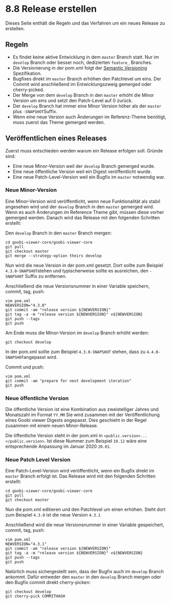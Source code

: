 # 8.8 Release erstellen

Dieses Seite enthält die Regeln und das Verfahren um ein neues Release zu erstellen.

## Regeln

* Es findet keine aktive Entwicklung in dem `master` Branch statt. Nur im `develop` Branch oder besser noch, dedizierten `feature_` Branches.
* Die Versionierung in der pom.xml folgt der [Semantic Versioning](https://semver.org/) Spezifikation.
* Bugfixes direkt im `master` Branch erhöhen den Patchlevel um eins. Der Commit wird anschließend im Entwicklungszweig gemerged oder cherry-picked.
* Der Merge von dem `develop` Branch in den `master` erhöht die Minor Version um eins und setzt den Patch-Level auf 0 zurück.
* Der `develop` Branch hat immer eine Minor Version höher als der `master` plus `-SNAPSHOT`Suffix.
* Wenn eine neue Version auch Änderungen im Referenz-Theme benötigt, muss zuerst das Theme gemerged werden.

## Veröffentlichen eines Releases

Zuerst muss entschieden werden warum ein Release erfolgen soll. Gründe sind:

* Eine neue Minor-Version weil der `develop` Branch gemerged wurde.
* Eine neue öffentliche Version weil ein Digest veröffentlicht wurde.
* Eine neue Patch-Level-Version weil ein Bugfix im `master` notwendig war.

### Neue Minor-Version

Eine Minor-Version wird veröffentlicht, wenn neue Funktionalität als stabil angesehen wird und der `develop` Branch in den `master` gemerged wird. Wenn es auch Änderungen im Reference Theme gibt, müssen diese vorher gemerged werden. Danach wird das Release mit den folgenden Schritten erstellt:

Den `develop` Branch in den `master` Branch mergen:

```text
cd goobi-viewer-core/goobi-viewer-core
git pull
git checkout master
git merge --strategy-option theirs develop
```

Nun wird die neue Version in der pom.xml gesetzt. Dort sollte zum Beispiel `4.3.0-SNAPSHOT`stehen und typischerweise sollte es ausreichen, den `-SNAPSHOT` Suffix zu entfernen.

Anschließend die neue Versionsnummer in einer Variable speichern, commit, tag, push:

```text
vim pom.xml
NEWVERSION="4.3.0"
git commit -am "release version ${NEWVERSION}"
git tag -a -m "release version ${NEWVERSION}" v${NEWVERSION}
git push --tags
git push
```

Am Ende muss die Minor-Version im `develop` Branch erhöht werden:

```text
git checkout develop
```

In der pom.xml sollte zum Beispiel `4.3.0-SNAPSHOT` stehen, dass zu `4.4.0-SNAPSHOT`angepasst wird.

Commit und push:

```text
vim pom.xml
git commit -am "prepare for next development iteration"
git push
```

### Neue öffentliche Version

Die öffentliche Version ist eine Kombination aus zweistelliger Jahres und Monatszahl im Format `YY.MM` Sie wird zusammen mit der Veröffentlichung eines Goobi viewer Digests angepasst. Dies geschieht in der Regel zusammen mit einem neuen Minor-Release. 

Die öffentliche Version steht in der pom.xml in `<public.version>...</public.version>`. Ist diese Nummer zum Beispiel `19.12` wäre eine entsprechende Anpassung im Januar 2020 `20.01`.

### Neue Patch Level Version

Eine Patch-Level-Version wird veröffentlicht, wenn ein Bugfix direkt im `master` Branch erfolgt ist. Das Release wird mit den folgenden Schritten erstellt:

```text
cd goobi-viewer-core/goobi-viewer-core
git pull
git checkout master
```

Nun die pom.xml editieren und den Patchlevel um einen erhöhen. Steht dort zum Beispiel `4.3.0` ist die neue Version `4.3.1`

Anschließend wird die neue Versionsnummer in einer Variable gespeichert, commit, tag, push:

```text
vim pom.xml
NEWVERSION="4.3.1"
git commit -am "release version ${NEWVERSION}"
git tag -a -m "release version ${NEWVERSION}" v${NEWVERSION}
git push --tags
git push
```

Natürlich muss sichergestellt sein, dass der Bugfix auch im `develop` Branch ankommt. Dafür entweder den `master` in den `develop` Branch mergen oder den Bugfix commit direkt cherry-picken:

```text
git checkout develop
git cherry-pick COMMITHASH
```

